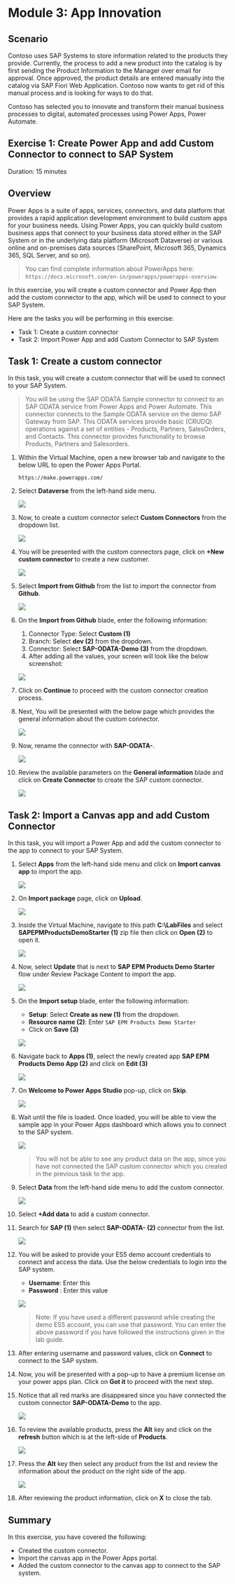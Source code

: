 # Module 3: App Innovation

## Scenario
 
Contoso uses SAP Systems to store information related to the products they provide. Currently, the process to add a new product into the catalog is by first sending the Product Information to the Manager over email for approval. Once approved, the product details are entered manually into the catalog via SAP Fiori Web Application. Contoso now wants to get rid of this manual process and is looking for ways to do that.

Contoso has selected you to innovate and transform their manual business processes to digital, automated processes using Power Apps, Power Automate.

## Exercise 1: Create Power App and add Custom Connector to connect to SAP System

Duration: 15 minutes

## Overview

Power Apps is a suite of apps, services, connectors, and data platform that provides a rapid application development environment to build custom apps for your business needs. Using Power Apps, you can quickly build custom business apps that connect to your business data stored either in the SAP System or in the underlying data platform (Microsoft Dataverse) or various online and on-premises data sources (SharePoint, Microsoft 365, Dynamics 365, SQL Server, and so on).

> You can find complete information about PowerApps here: `https://docs.microsoft.com/en-in/powerapps/powerapps-overview`.

In this exercise, you will create a custom connector and Power App then add the custom connector to the app, which will be used to connect to your SAP System.

Here are the tasks you will be performing in this exercise:

  * Task 1: Create a custom connector
  * Task 2: Import Power App and add Custom Connector to SAP System
  
## Task 1: Create a custom connector

In this task, you will create a custom connector that will be used to connect to your SAP System.

> You will be using the SAP ODATA Sample connector to connect to an SAP ODATA service from Power Apps and Power Automate. This connector connects to the Sample ODATA service on the demo SAP Gateway from SAP. This ODATA services provide basic (CRUDQ) operations against a set of entities - Products, Partners, SalesOrders, and Contacts. This connector provides functionality to browse Products, Partners and Salesorders. 

1. Within the Virtual Machine, open a new browser tab and navigate to the below URL to open the Power Apps Portal.

   ```
   https://make.powerapps.com/
   ```
   
1. Select **Dataverse** from the left-hand side menu.

   ![](../media/selectdataverse.png)

1. Now, to create a custom connector select **Custom Connectors** from the dropdown list.

   ![](../media/selectcustmconnector.png)

1. You will be presented with the custom connectors page, click on **+New custom connector** to create a new customer.

   ![](https://github.com/CloudLabsAI-Azure/AIW-SAP-on-Azure/blob/main/media/M3-Ex1-powerapps-3.png?raw=true)

1. Select **Import from Github** from the list to import the connector from **Github**.

   ![](https://github.com/CloudLabsAI-Azure/AVW-SAP-on-Azure/raw/main/media/Import%20from%20Github.png)

1. On the **Import from Github** blade, enter the following information:

     1. Connector Type: Select **Custom (1)**
     2. Branch: Select **dev (2)** from the dropdown.
     3. Connector: Select **SAP-ODATA-Demo (3)** from the dropdown.
     4. After adding all the values, your screen will look like the below screenshot:
   
     ![](https://github.com/CloudLabsAI-Azure/AIW-SAP-on-Azure/blob/main/media/M3-Ex1-powerapps-4.png?raw=true)

1. Click on **Continue** to proceed with the custom connector creation process.

1. Next, You will be presented with the below page which provides the general information about the custom connector.

   ![](https://github.com/CloudLabsAI-Azure/AIW-SAP-on-Azure/blob/main/media/M3-Ex1-powerapps-5.png?raw=true)
   
1. Now, rename the connector with **SAP-ODATA-<inject key="DeploymentID" enableCopy="false" />**.

    ![](../media/renameconenctor.png)

1. Review the available parameters on the **General information** blade and click on **Create Connector** to create the SAP custom connector.

    ![](../media/createaconenctor.png)


## Task 2: Import a Canvas app and add Custom Connector 

In this task, you will import a Power App and add the custom connector to the app to connect to your SAP System.

1. Select **Apps** from the left-hand side menu and click on **Import canvas app** to import the app.

   ![](../media/importapp.png)

1. On **Import package** page, click on **Upload**.

   ![](../media/uploadpackage.png)
   
1. Inside the Virtual Machine, navigate to this path **C:\LabFiles** and select **SAPEPMProductsDemoStarter (1)** zip file then click on **Open (2)** to open it.

    ![](../media/openappfile.png)

1. Now, select **Update** that is next to **SAP EPM Products Demo Starter** flow under Review Package Content to import the app.

    ![](../media/updateappname.png)
    
1. On the **Import setup** blade, enter the following information:

    - **Setup**: Select **Create as new (1)** from the dropdown.
    - **Resource name (2)**: Enter `SAP EPM Products Demo Starter`
    - Click on **Save (3)**

    ![](../media/importsetup.png)
    
1. Navigate back to **Apps (1)**, select the newly created app **SAP EPM Products Demo App (2)** and click on **Edit (3)**

   ![](../media/editapp.png)
   
1. On **Welcome to Power Apps Studio** pop-up, click on **Skip**.

    ![](../media/skip.png)

1. Wait until the file is loaded. Once loaded, you will be able to view the sample app in your Power Apps dashboard which allows you to connect to the SAP system.

   ![](https://github.com/CloudLabsAI-Azure/AIW-SAP-on-Azure/blob/main/media/M3-Ex1-canvasapp-2.png?raw=true)

   > You will not be able to see any product data on the app, since you have not connected the SAP custom connector which you created in the previous task to the app.

1. Select **Data** from the left-hand side menu to add the custom connector.

   ![](https://github.com/CloudLabsAI-Azure/AIW-SAP-on-Azure/blob/main/media/M3-Ex1-canvasapp-3.png?raw=true)

1. Select **+Add data** to add a custom connector.

1. Search for **SAP (1)** then select **SAP-ODATA-<inject key="DeploymentID" enableCopy="false" /> (2)** connector from the list.

   ![](../media/selectconnector.png)

1. You will be asked to provide your ES5 demo account credentials to connect and access the data. Use the below credentials to login into the SAP system.

     - **Username**: Enter this <inject key="SapUserID" />
     - **Password** : Enter this value <inject key="SapPassword" />

   ![](https://github.com/CloudLabsAI-Azure/AIW-SAP-on-Azure/blob/main/media/M3-Ex1-canvasapp-5.png?raw=true)

   > Note: If you have used a different password while creating the demo ES5 account, you can use that password. You can enter the above password if you have followed the instructions given in the lab guide.


1. After entering username and password values, click on **Connect** to connect to the SAP system.

1. Now, you will be presented with a pop-up to have a premium license on your power apps plan. Click on **Got it** to proceed with the next step.

1. Notice that all red marks are disappeared since you have connected the custom connector **SAP-ODATA-Demo** to the app.

   ![](https://github.com/CloudLabsAI-Azure/AIW-SAP-on-Azure/blob/main/media/M3-Ex1-canvasapp-8.png?raw=true)

1. To review the available products, press the **Alt** key and click on the **refresh** button which is at the left-side of **Products**.

   ![](https://github.com/CloudLabsAI-Azure/AIW-SAP-on-Azure/blob/main/media/M3-Ex1-canvasapp-6.png?raw=true)

1. Press the **Alt** key then select any product from the list and review the information about the product on the right side of the app.

   ![](https://github.com/CloudLabsAI-Azure/AIW-SAP-on-Azure/blob/main/media/M3-Ex1-canvasapp-7.png?raw=true)

1. After reviewing the product information, click on **X** to close the tab.

## Summary

 In this exercise, you have covered the following:
   * Created the custom connector.
   * Import the canvas app in the Power Apps portal.
   * Added the custom connector to the canvas app to connect to the SAP system.
   
